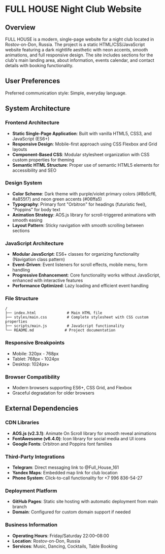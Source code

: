 # FULL HOUSE Night Club Website

## Overview

FULL HOUSE is a modern, single-page website for a night club located in Rostov-on-Don, Russia. The project is a static HTML/CSS/JavaScript website featuring a dark nightlife aesthetic with neon accents, smooth animations, and full responsive design. The site includes sections for the club's main landing area, about information, events calendar, and contact details with booking functionality.

## User Preferences

Preferred communication style: Simple, everyday language.

## System Architecture

### Frontend Architecture
- **Static Single-Page Application**: Built with vanilla HTML5, CSS3, and JavaScript (ES6+)
- **Responsive Design**: Mobile-first approach using CSS Flexbox and Grid layouts
- **Component-Based CSS**: Modular stylesheet organization with CSS custom properties for theming
- **Semantic HTML Structure**: Proper use of semantic HTML5 elements for accessibility and SEO

### Design System
- **Color Scheme**: Dark theme with purple/violet primary colors (#8b5cf6, #a855f7) and neon green accents (#06ffa5)
- **Typography**: Primary font "Orbitron" for headings (futuristic feel), "Poppins" for body text
- **Animation Strategy**: AOS.js library for scroll-triggered animations with smooth easing
- **Layout Pattern**: Sticky navigation with smooth scrolling between sections

### JavaScript Architecture
- **Modular JavaScript**: ES6+ classes for organizing functionality (Navigation class pattern)
- **Event-Driven**: Event listeners for scroll effects, mobile menu, form handling
- **Progressive Enhancement**: Core functionality works without JavaScript, enhanced with interactive features
- **Performance Optimized**: Lazy loading and efficient event handling

### File Structure
```
/
├── index.html              # Main HTML file
├── styles/main.css         # Complete stylesheet with CSS custom properties
├── scripts/main.js         # JavaScript functionality
└── README.md              # Project documentation
```

### Responsive Breakpoints
- Mobile: 320px - 768px
- Tablet: 768px - 1024px  
- Desktop: 1024px+

### Browser Compatibility
- Modern browsers supporting ES6+, CSS Grid, and Flexbox
- Graceful degradation for older browsers

## External Dependencies

### CDN Libraries
- **AOS.js (v2.3.1)**: Animate On Scroll library for smooth reveal animations
- **FontAwesome (v6.4.0)**: Icon library for social media and UI icons
- **Google Fonts**: Orbitron and Poppins font families

### Third-Party Integrations
- **Telegram**: Direct messaging link to @Full_House_161
- **Yandex Maps**: Embedded map link for club location
- **Phone System**: Click-to-call functionality for +7 996 836-54-27

### Deployment Platform
- **GitHub Pages**: Static site hosting with automatic deployment from main branch
- **Domain**: Configured for custom domain support if needed

### Business Information
- **Operating Hours**: Friday/Saturday 22:00–08:00
- **Location**: Rostov-on-Don, Russia
- **Services**: Music, Dancing, Cocktails, Table Booking